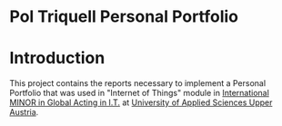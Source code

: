 Pol Triquell Personal Portfolio
==============================

# Introduction
This project contains the reports necessary to implement a Personal Portfolio that was used in "Internet of Things" module in [International MINOR in Global Acting in I.T.](https://www-eps-udl-cat.translate.goog/ca/internacional/minor-internacional-global-acting-in-ict-00001/?_x_tr_sl=auto&_x_tr_tl=en-EN&_x_tr_hl=auto) at [ University of Applied Sciences Upper Austria](https://www.fh-ooe.at/en/).

